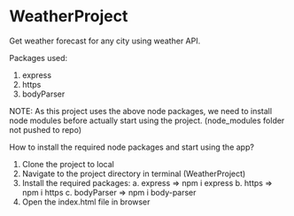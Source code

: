 # WeatherProject
Get weather forecast for any city using weather API.

Packages used:
1. express
2. https
3. bodyParser

NOTE: As this project uses the above node packages, we need to install node modules before actually start using the project. (node_modules folder not pushed to repo)

How to install the required node packages and start using the app?
1. Clone the project to local
2. Navigate to the project directory in terminal (WeatherProject)
3. Install the required packages:
a. express => npm i express
b. https => npm i https
c. bodyParser => npm i body-parser
4. Open the index.html file in browser
